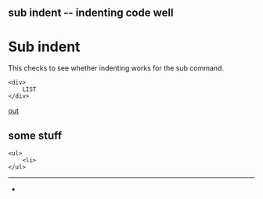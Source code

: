 sub indent -- indenting code well
---
# Sub indent

This checks to see whether indenting works for the sub command. 

    <div>
        LIST
    </div>

[out](# "save:| sub LIST, _`some stuff`")

## some stuff

    <ul>
        <li>
    </ul>
---
<div>
    <ul>
        <li>
    </ul>
</div>
